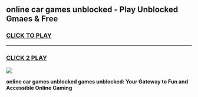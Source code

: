 
## online car games unblocked - Play Unblocked Gmaes & Free
<h3>
<a href="https://news.freeplayer.one?title=online_car_games_unblocked&ref=23F">CLICK TO PLAY</a></h3>
<hr>

<h3>
<a href="https://news.freeplayer.one?title=online_car_games_unblocked&ref=23F">CLICK 2 PLAY</a>
  
</h3>

<a href="https://news.freeplayer.one?title=online_car_games_unblocked&ref=23F/"><img src="https://clearcache.store/games.png"></a>


**online car games unblocked games unblocked: Your Gateway to Fun and Accessible Online Gaming**
